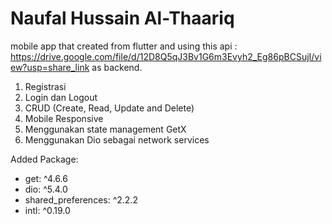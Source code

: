 # Naufal Hussain Al-Thaariq 
 
 mobile app that created from flutter and using this api : https://drive.google.com/file/d/12D8Q5qJ3Bv1G6m3Evyh2_Eg86pBCSujI/view?usp=share_link as backend.

1. Registrasi
2. Login dan Logout
3. CRUD (Create, Read, Update and Delete)
4. Mobile Responsive
5. Menggunakan state management GetX
6. Menggunakan Dio sebagai network services

 Added Package: 
 - get: ^4.6.6
 - dio: ^5.4.0
 - shared_preferences: ^2.2.2
 - intl: ^0.19.0